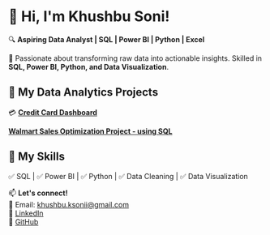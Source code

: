 # 👋 Hi, I'm Khushbu Soni!  
🔍 **Aspiring Data Analyst | SQL | Power BI | Python | Excel**  

🚀 Passionate about transforming raw data into actionable insights. Skilled in **SQL, Power BI, Python, and Data Visualization**.  

## 🔹 My Data Analytics Projects  
💳 **[Credit Card Dashboard](https://github.com/KhushbuSoni18/Credit_Card_Dashboard)** 

**[Walmart Sales Optimization Project - using SQL](https://github.com/KhushbuSoni18/Walmart-Sales-Analysis)**


## 🔹 My Skills  
✅ SQL | ✅ Power BI | ✅ Python | ✅ Data Cleaning | ✅ Data Visualization  

📫 **Let's connect!**  
📩 Email: khushbu.ksonii@gmail.com  
🔗 [LinkedIn](https://www.linkedin.com/in/khushbu-soni18/)  
🔗 [GitHub](https://github.com/KhushbuSoni18)  

<!---
KhushbuSoni18/KhushbuSoni18 is a ✨ special ✨ repository because its `README.md` (this file) appears on your GitHub profile.
You can click the Preview link to take a look at your changes.
--->
